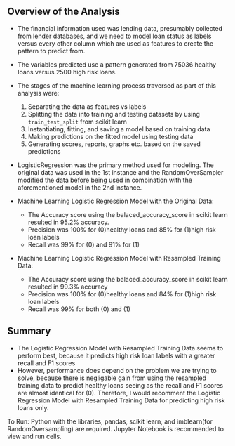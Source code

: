 
## Overview of the Analysis

* The financial information used was lending data, presumably collected from lender databases, and we need to model loan status as labels versus every other column which are used as features to create the pattern to predict from.
* The variables predicted use a pattern generated from 75036 healthy loans versus 2500 high risk loans.
* The stages of the machine learning process traversed as part of this analysis were:
  1. Separating the data as features vs labels
  2. Splitting the data into training and testing datasets by using `train_test_split` from scikit learn
  3. Instantiating, fitting, and saving a model based on training data
  4. Making predictions on the fitted model using testing data
  5. Generating scores, reports, graphs etc. based on the saved predictions
* LogisticRegression was the primary method used for modeling. The original data was used in the 1st instance and the RandomOverSampler modified the data before being used in combination with the aforementioned model in the 2nd instance.

* Machine Learning Logistic Regression Model with the Original Data:
  * The Accuracy score using the balaced_accuracy_score in scikit learn resulted in 95.2% accuracy. 
  * Precision was 100% for (0)healthy loans and 85% for (1)high risk loan labels
  * Recall was 99% for (0) and 91% for (1)


* Machine Learning Logistic Regression Model with Resampled Training Data:
  * The Accuracy score using the balaced_accuracy_score in scikit learn resulted in 99.3% accuracy 
  * Precision was 100% for (0)healthy loans and 84% for (1)high risk loan labels 
  * Recall was 99% for both (0) and (1)
 ## Summary

* The Logistic Regression Model with Resampled Training Data seems to perform best, because it predicts high risk loan labels with a greater recall and F1 scores
* However, performance does depend on the problem we are trying to solve, because there is negligable gain from using the resampled training data to predict healthy loans seeing as the recall and F1 scores are almost identical for (0).
Therefore, I would recomment the Logistic Regression Model with Resampled Training Data for predicting high risk loans only.

To Run: Python with the libraries, pandas, scikit learn, and imblearn(for RandomOversampling) are required. Jupyter Notebook is recommended to view and run cells.
